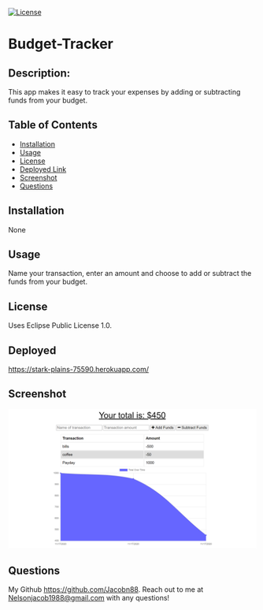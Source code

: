 
  [![License](https://img.shields.io/badge/License-EPL%201.0-red.svg)](https://opensource.org/licenses/EPL-1.0)
  # Budget-Tracker
  
  ## Description:
  This app makes it easy to track your expenses by adding or subtracting funds from your budget.
  
  ## Table of Contents
  
  - [Installation](#installation)
  - [Usage](#usage)
  - [License](#license)
  - [Deployed Link](#deployed)
  - [Screenshot](#Screenshot)
  - [Questions](#questions) 

  ## Installation
  None
  ## Usage
  Name your transaction, enter an amount and choose to add or subtract the funds from your budget.
  ## License
  Uses Eclipse Public License 1.0.
  ## Deployed
  https://stark-plains-75590.herokuapp.com/
  ## Screenshot
  ![](images/budget-tracker.png)
  ## Questions
  My Github https://github.com/Jacobn88.
  Reach out to me at Nelsonjacob1988@gmail.com with any questions!
